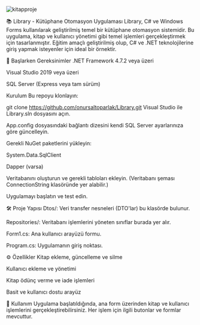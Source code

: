 ![kitapproje](https://github.com/user-attachments/assets/1cb5d6ab-da3f-4eb8-968c-c03e2117e3f3)

📚 Library - Kütüphane Otomasyon Uygulaması
Library, C# ve Windows Forms kullanılarak geliştirilmiş temel bir kütüphane otomasyon sistemidir. Bu uygulama, kitap ve kullanıcı yönetimi gibi temel işlemleri gerçekleştirmek için tasarlanmıştır. Eğitim amaçlı geliştirilmiş olup, C# ve .NET teknolojilerine giriş yapmak isteyenler için ideal bir örnektir.

🚀 Başlarken
Gereksinimler
.NET Framework 4.7.2 veya üzeri

Visual Studio 2019 veya üzeri

SQL Server (Express veya tam sürüm)

Kurulum
Bu repoyu klonlayın:


git clone https://github.com/onursaltoparlak/Library.git
Visual Studio ile Library.sln dosyasını açın.

App.config dosyasındaki bağlantı dizesini kendi SQL Server ayarlarınıza göre güncelleyin.

Gerekli NuGet paketlerini yükleyin:

System.Data.SqlClient

Dapper (varsa)

Veritabanını oluşturun ve gerekli tabloları ekleyin. (Veritabanı şeması ConnectionString klasöründe yer alabilir.)

Uygulamayı başlatın ve test edin.

🛠️ Proje Yapısı
Dtos/: Veri transfer nesneleri (DTO'lar) bu klasörde bulunur.

Repositories/: Veritabanı işlemlerini yöneten sınıflar burada yer alır.

Form1.cs: Ana kullanıcı arayüzü formu.

Program.cs: Uygulamanın giriş noktası.

⚙️ Özellikler
Kitap ekleme, güncelleme ve silme

Kullanıcı ekleme ve yönetimi

Kitap ödünç verme ve iade işlemleri

Basit ve kullanıcı dostu arayüz

🧪 Kullanım
Uygulama başlatıldığında, ana form üzerinden kitap ve kullanıcı işlemlerini gerçekleştirebilirsiniz. Her işlem için ilgili butonlar ve formlar mevcuttur.

